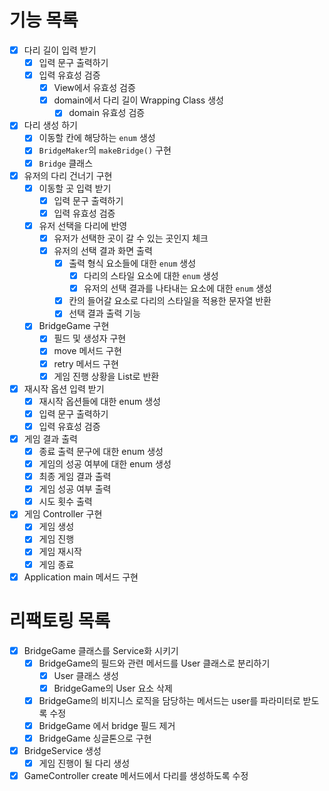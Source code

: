 # 기능 목록

- [x] 다리 길이 입력 받기
    - [x] 입력 문구 출력하기
    - [x] 입력 유효성 검증
        - [x] View에서 유효성 검증
        - [x] domain에서 다리 길이 Wrapping Class 생성
            - [x] domain 유효성 검증
- [x] 다리 생성 하기
    - [x] 이동할 칸에 해당하는 `enum` 생성
    - [x] `BridgeMaker`의 `makeBridge()` 구현
    - [x] `Bridge` 클래스
- [x] 유저의 다리 건너기 구현
    - [x] 이동할 곳 입력 받기
        - [x] 입력 문구 출력하기
        - [x] 입력 유효성 검증
    - [x] 유저 선택을 다리에 반영
        - [x] 유저가 선택한 곳이 갈 수 있는 곳인지 체크
        - [x] 유저의 선택 결과 화면 출력
            - [x] 출력 형식 요소들에 대한 `enum` 생성
                - [x] 다리의 스타일 요소에 대한 `enum` 생성
                - [x] 유저의 선택 결과를 나타내는 요소에 대한 `enum` 생성
            - [x] 칸의 들어갈 요소로 다리의 스타일을 적용한 문자열 반환 
            - [x] 선택 결과 출력 기능
    - [x] BridgeGame 구현
        - [x] 필드 및 생성자 구현
        - [x] move 메서드 구현
        - [x] retry 메서드 구현
        - [x] 게임 진행 상황을 List로 반환
- [x] 재시작 옵션 입력 받기
    - [x] 재시작 옵션들에 대한 enum 생성
    - [x] 입력 문구 출력하기
    - [x] 입력 유효성 검증
- [x] 게임 결과 출력
    - [x] 종료 출력 문구에 대한 enum 생성
    - [x] 게임의 성공 여부에 대한 enum 생성
    - [x] 최종 게임 결과 출력
    - [x] 게임 성공 여부 출력
    - [x] 시도 횟수 출력
- [x] 게임 Controller 구현
    - [x] 게임 생성
    - [x] 게임 진행
    - [x] 게임 재시작
    - [x] 게임 종료
- [x] Application main 메서드 구현

# 리팩토링 목록
- [x] BridgeGame 클래스를 Service화 시키기
    - [x] BridgeGame의 필드와 관련 메서드를 User 클래스로 분리하기
        - [x] User 클래스 생성
        - [x] BridgeGame의 User 요소 삭제
    - [x] BridgeGame의 비지니스 로직을 담당하는 메서드는 user를 파라미터로 받도록 수정
    - [x] BridgeGame 에서 bridge 필드 제거
    - [x] BridgeGame 싱글톤으로 구현
- [x] BridgeService 생성
    - [x] 게임 진행이 될 다리 생성
- [x] GameController create 메서드에서 다리를 생성하도록 수정